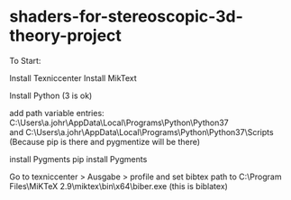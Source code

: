 # shaders-for-stereoscopic-3d-theory-project

To Start:

Install Texniccenter
Install MikText


Install
Python (3 is ok)

add path variable entries:
C:\Users\a.johr\AppData\Local\Programs\Python\Python37\
and
C:\Users\a.johr\AppData\Local\Programs\Python\Python37\Scripts (Because pip is there and pygmentize will be there)

install Pygments
pip install Pygments

Go to texniccenter > Ausgabe > profile and set bibtex path to
C:\Program Files\MiKTeX 2.9\miktex\bin\x64\biber.exe (this is biblatex)